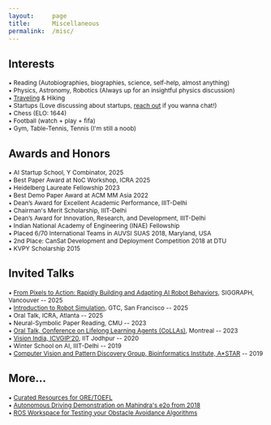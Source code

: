 ```yaml
---
layout:     page
title:      Miscellaneous
permalink:  /misc/
---
```


<style type="text/css">
    strong {
        color: #3498db;
        font-weight: 400;
    }
    blockquote {
        padding: 0px 23px;
    }
</style>

## Interests

<span style="font-size: 85%;">• Reading (Autobiographies, biographies, science, self-help, almost anything)</span><br>
<span style="font-size: 85%;">• Physics, Astronomy, Robotics (Always up for an insightful physics discussion)</span><br>
<span style="font-size: 85%;">• [Traveling](https://sarthak268.github.io/travel/) & Hiking</span><br>
<span style="font-size: 85%;">• Startups (Love discussing about startups, [reach out](https://x.com/sarthak__bhagat) if you wanna chat!)</span><br>
<span style="font-size: 85%;">• Chess (ELO: 1644)</span><br>
<span style="font-size: 85%;">• Football (watch + play + fifa)</span><br>
<span style="font-size: 85%;">• Gym, Table-Tennis, Tennis (I'm still a noob)</span><br>

## Awards and Honors

<span style="font-size: 85%;">• AI Startup School, Y Combinator, 2025 </span><br>
<span style="font-size: 85%;">• Best Paper Award at NoC Workshop, ICRA 2025</span><br>
<span style="font-size: 85%;">• Heidelberg Laureate Fellowship 2023 </span><br>
<span style="font-size: 85%;">• Best Demo Paper Award at ACM MM Asia 2022</span><br>
<span style="font-size: 85%;">• Dean’s Award for Excellent Academic Performance, IIIT-Delhi</span><br>
<span style="font-size: 85%;">• Chairman's Merit Scholarship, IIIT-Delhi</span><br>
<span style="font-size: 85%;">• Dean’s Award for Innovation, Research, and Development, IIIT-Delhi</span><br>
<span style="font-size: 85%;">• Indian National Academy of Engineering (INAE) Fellowship</span><br>
<span style="font-size: 85%;">• Placed 6/70 International Teams in AUVSI SUAS 2018, Maryland, USA</span><br>
<span style="font-size: 85%;">• 2nd Place: CanSat Development and Deployment Competition 2018 at DTU</span><br>
<span style="font-size: 85%;">• KVPY Scholarship 2015</span><br>

## Invited Talks

<span style="font-size: 85%;">• [From Pixels to Action: Rapidly Building and Adapting AI Robot Behaviors](https://www.nvidia.com/en-us/on-demand/session/siggraph25-s13/), SIGGRAPH, Vancouver -- 2025</span><br>
<span style="font-size: 85%;">• [Introduction to Robot Simulation](https://www.nvidia.com/en-us/on-demand/session/gtc25-dlit74633/), GTC, San Francisco -- 2025</span><br>
<span style="font-size: 85%;">• Oral Talk, ICRA, Atlanta -- 2025</span><br>
<span style="font-size: 85%;">• Neural-Symbolic Paper Reading, CMU -- 2023</span><br>
<span style="font-size: 85%;">• [Oral Talk, Conference on Lifelong Learning Agents (CoLLAs)](https://lifelong-ml.cc/Conferences/2023/acceptedpapers), Montreal -- 2023</span><br>
<span style="font-size: 85%;">• [Vision India, ICVGIP’20](https://iitj.ac.in/icvgip2021/2020/visionIndia.php), IIT Jodhpur -- 2020</span><br>
<span style="font-size: 85%;">• Winter School on AI, IIIT-Delhi -- 2019</span><br>
<span style="font-size: 85%;">• [Computer Vision and Pattern Discovery Group, Bioinformatics Institute, A*STAR](https://www.a-star.edu.sg/bii/research/ciid/cvpd) -- 2019</span><br>

## More...

<span style="font-size: 85%;">• [Curated Resources for GRE/TOEFL](https://gradpeer.gumroad.com/)</span><br>
<span style="font-size: 85%;">• [Autonomous Driving Demonstration on Mahindra's e2o from 2018](https://youtu.be/Oei8r27vscQ)</span><br>
<span style="font-size: 85%;">• [ROS Workspace for Testing your Obstacle Avoidance Algorithms](https://github.com/sarthak268/Obstacle_Avoidance_for_UAV)</span><br>










